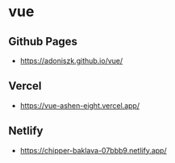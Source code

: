 # vue

## Github Pages
- https://adoniszk.github.io/vue/
## Vercel
- https://vue-ashen-eight.vercel.app/
## Netlify
- https://chipper-baklava-07bbb9.netlify.app/
